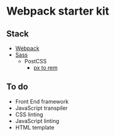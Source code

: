 # Webpack starter kit

## Stack
- [Webpack](https://webpack.js.org)
- [Sass](https://sass-lang.com)
  - PostCSS
    - [px to rem](https://github.com/cuth/postcss-pxtorem)


## To do
- Front End framework
- JavaScript transpiler
- CSS linting
- JavaScript linting
- HTML template
